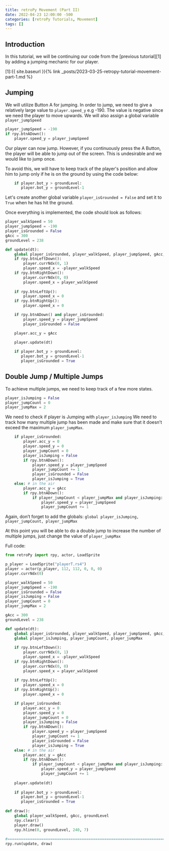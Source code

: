 ```yaml
---
title: retroPy Movement (Part II)
date: 2022-04-23 12:00:00 -500
categories: [retroPy Tutorials, Movement]
tags: []
---
```


## Introduction

In this tutorial, we will be continuing our code from the [previous tutorial][1] by adding a jumping mechanic for our player.

[1]:{{ site.baseurl }}{% link _posts/2023-03-25-retropy-tutorial-movement-part-1.md %}

## Jumping

We will utilize Button A for jumping. In order to jump, we need to give a relatively large value to `player.speed_y` e.g -190. The value is negative since we need the player to move upwards. We will also assign a global variable `player_jumpSpeed`

```python
player_jumpSpeed = -190
if rpy.btnADown():
    player.speed_y = player_jumpSpeed
```

Our player can now jump. However, if you continuously press the A Button, the player will be able to jump out of the screen. This is undesirable and we would like to jump once.

To avoid this, we will have to keep track of the player's position and allow him to jump only if he is on the ground by using the code below:

```python
    if player.bot_y > groundLevel:
       player.bot_y = groundLevel-1
```

Let's create another global variable `player_isGrounded = False` and set it to `True` when he has hit the ground.

Once everything is implemented, the code should look as follows:

```python
player_walkSpeed = 50
player_jumpSpeed = -190
player_isGrounded = False
gAcc = 300
groundLevel = 238

def update(dt):
    global player_isGrounded, player_walkSpeed, player_jumpSpeed, gAcc, groundLevel     
    if rpy.btnLeftDown():
        player.currNdx(0, 1)
        player.speed_x = -player_walkSpeed        
    if rpy.btnRightDown():
        player.currNdx(0, 0)
        player.speed_x = player_walkSpeed
        
    if rpy.btnLeftUp():
        player.speed_x = 0
    if rpy.btnRightUp():
        player.speed_x = 0

    if rpy.btnADown() and player_isGrounded:
        player.speed_y = player_jumpSpeed
        player_isGrounded = False

    player.acc_y = gAcc

    player.update(dt)
    
    if player.bot_y > groundLevel:
       player.bot_y = groundLevel-1
       player_isGrounded = True
```

## Double Jump / Multiple Jumps

To achieve multiple jumps, we need to keep track of a few more states.

```python
player_isJumping = False
player_jumpCount = 0
player_jumpMax = 2
```

We need to check if player is Jumping with `player_isJumping`
We need to track how many multiple jump has been made and make sure that it doesn’t exceed the maximum `player_jumpMax`.

```python
    if player_isGrounded:
        player.acc_y = 0
        player.speed_y = 0
        player_jumpCount = 0
        player_isJumping = False
        if rpy.btnADown():
            player.speed_y = player_jumpSpeed
            player_jumpCount += 1
            player_isGrounded = False
            player_isJumping = True
    else: # in the air
        player.acc_y = gAcc
        if rpy.btnADown():
            if player_jumpCount < player_jumpMax and player_isJumping:
                player.speed_y = player_jumpSpeed
                player_jumpCount += 1
```

Again, don’t forget to add the globals:
    `global player_isJumping, player_jumpCount, player_jumpMax`

At this point you will be able to do a double jump to increase the number of multiple jumps, just change the value of `player_jumpMax`

Full code:

```python
from retroPy import rpy, actor, LoadSprite

p_player = LoadSprite("playerT.rs4")
player = actor(p_player, 112, 112, 0, 0, 0)
player.currNdx(0)

player_walkSpeed = 50
player_jumpSpeed = -190
player_isGrounded = False
player_isJumping = False
player_jumpCount = 0
player_jumpMax = 2

gAcc = 300
groundLevel = 238

def update(dt):
    global player_isGrounded, player_walkSpeed, player_jumpSpeed, gAcc, groundLevel
    global player_isJumping, player_jumpCount, player_jumpMax
    
    if rpy.btnLeftDown():
        player.currNdx(0, 1)
        player.speed_x = -player_walkSpeed        
    if rpy.btnRightDown():
        player.currNdx(0, 0)
        player.speed_x = player_walkSpeed
        
    if rpy.btnLeftUp():
        player.speed_x = 0
    if rpy.btnRightUp():
        player.speed_x = 0

    if player_isGrounded:
        player.acc_y = 0
        player.speed_y = 0
        player_jumpCount = 0
        player_isJumping = False
        if rpy.btnADown():
            player.speed_y = player_jumpSpeed
            player_jumpCount += 1
            player_isGrounded = False
            player_isJumping = True
    else: # in the air
        player.acc_y = gAcc
        if rpy.btnADown():
            if player_jumpCount < player_jumpMax and player_isJumping:
                player.speed_y = player_jumpSpeed
                player_jumpCount += 1
    
    player.update(dt)
    
    if player.bot_y > groundLevel:
       player.bot_y = groundLevel-1
       player_isGrounded = True
        
def draw():
    global player_walkSpeed, gAcc, groundLevel     
    rpy.clear()
    player.draw()
    rpy.hline(0, groundLevel, 240, 7)
    
#=========================================================================
rpy.run(update, draw)
```























